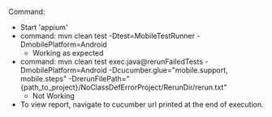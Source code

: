 Command:
 - Start 'appium'
 - command: mvn clean test -Dtest=MobileTestRunner -DmobilePlatform=Android
    - Working as expected
 - command: mvn clean test exec:java@rerunFailedTests -DmobilePlatform=Android -Dcucumber.glue="mobile.support, mobile.steps" -DrerunFilePath="{path_to_project}/NoClassDefErrorProject/RerunDir/rerun.txt"
    - Not Working
 - To view report, navigate to cucumber url printed at the end of execution.
